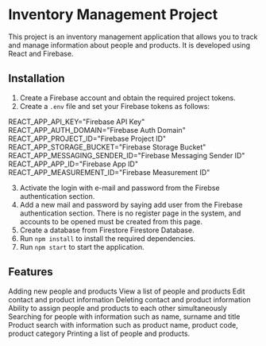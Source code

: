 # Inventory Management Project

This project is an inventory management application that allows you to track and manage information about people and products. It is developed using React and Firebase.

## Installation

1. Create a Firebase account and obtain the required project tokens.
2. Create a `.env` file and set your Firebase tokens as follows:


REACT_APP_API_KEY="Firebase API Key"
REACT_APP_AUTH_DOMAIN="Firebase Auth Domain"
REACT_APP_PROJECT_ID="Firebase Project ID"
REACT_APP_STORAGE_BUCKET="Firebase Storage Bucket"
REACT_APP_MESSAGING_SENDER_ID="Firebase Messaging Sender ID"
REACT_APP_APP_ID="Firebase App ID"
REACT_APP_MEASUREMENT_ID="Firebase Measurement ID"

3. Activate the login with e-mail and password from the Firebse authentication section.
4. Add a new mail and password by saying add user from the Firebase authentication section. There is no register page in the system, and accounts to be opened must be created from this page.
5. Create a database from Firestore Firestore Database.
6. Run `npm install` to install the required dependencies.
7. Run `npm start` to start the application.

## Features
Adding new people and products
View a list of people and products
Edit contact and product information
Deleting contact and product information
Ability to assign people and products to each other simultaneously
Searching for people with information such as name, surname and title
Product search with information such as product name, product code, product category
Printing a list of people and products.



